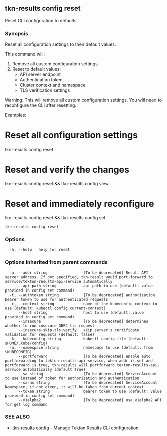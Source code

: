 ## tkn-results config reset

Reset CLI configuration to defaults

### Synopsis

Reset all configuration settings to their default values.

This command will:
1. Remove all custom configuration settings
2. Reset to default values:
   - API server endpoint
   - Authentication token
   - Cluster context and namespace
   - TLS verification settings

Warning: This will remove all custom configuration settings.
         You will need to reconfigure the CLI after resetting.

Examples:
  # Reset all configuration settings
  tkn-results config reset

  # Reset and verify the changes
  tkn-results config reset && tkn-results config view

  # Reset and immediately reconfigure
  tkn-results config reset && tkn-results config set

```
tkn-results config reset
```

### Options

```
  -h, --help   help for reset
```

### Options inherited from parent commands

```
  -a, --addr string                [To be deprecated] Result API server address. If not specified, tkn-result would port-forward to service/tekton-results-api-service automatically
      --api-path string            api path to use (default: value provided in config set command)
  -t, --authtoken string           [To be deprecated] authorization bearer token to use for authenticated requests
  -c, --context string             name of the kubeconfig context to use (default: kubectl config current-context)
      --host string                host to use (default: value provided in config set command)
      --insecure                   [To be deprecated] determines whether to run insecure GRPC tls request
      --insecure-skip-tls-verify   skip server's certificate validation for requests (default: false)
  -k, --kubeconfig string          kubectl config file (default: $HOME/.kube/config)
  -n, --namespace string           namespace to use (default: from $KUBECONFIG)
      --portforward                [To be deprecated] enable auto portforwarding to tekton-results-api-service, when addr is set and portforward is true, tkn-results will portforward tekton-results-api-service automatically (default true)
      --sa string                  [To be deprecated] ServiceAccount to use instead of token for authorization and authentication
      --sa-ns string               [To be deprecated] ServiceAccount Namespace, if not given, it will be taken from current context
      --token string               bearer token to use (default: value provided in config set command)
      --v1alpha2                   [To be deprecated] use v1alpha2 API for get log command
```

### SEE ALSO

* [tkn-results config](tkn-results_config.md)	 - Manage Tekton Results CLI configuration

